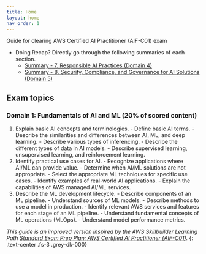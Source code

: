 ```yaml
---
title: Home
layout: home
nav_order: 1
---
```


Guide for clearing AWS Certified AI Practitioner (AIF-C01) exam

- Doing Recap? Directly go through the following summaries of each section.
  - [Summary - 7. Responsible AI Practices (Domain 4)]({{site.baseurl}}/responsible-ai-practices/summary.html)
  - [Summary - 8. Security, Compliance, and Governance for AI Solutions (Domain 5)]({{site.baseurl}}/security-compliance-and-governance-for-ai-solutions/summary.html)


## Exam topics
### Domain 1: Fundamentals of AI and ML (20% of scored content)
  1. Explain basic AI concepts and terminologies.
    - Define basic AI terms.
    - Describe the similarities and differences between AI, ML, and deep learning.
    - Describe various types of inferencing.
    - Describe the different types of data in AI models.
    - Describe supervised learning, unsupervised learning, and reinforcement learning.
  2. Identify practical use cases for AI.
    - Recognize applications where AI/ML can provide value.
    - Determine when AI/ML solutions are not appropriate.
    - Select the appropriate ML techniques for specific use cases.
    - Identify examples of real-world AI applications.
    - Explain the capabilities of AWS managed AI/ML services.
  3. Describe the ML development lifecycle.
    - Describe components of an ML pipeline.
    - Understand sources of ML models.
    - Describe methods to use a model in production.
    - Identify relevant AWS services and features for each stage of an ML pipeline.
    - Understand fundamental concepts of ML operations (MLOps).
    - Understand model performance metrics.

_This guide is an improved version inspired by the AWS Skillbuilder Learning Path [Standard Exam Prep Plan: AWS Certified AI Practitioner (AIF-C01)](https://explore.skillbuilder.aws/learn/learning-plans/2193/standard-exam-prep-plan-aws-certified-ai-practitioner-aif-c01)._
{: .text-center .fs-3 .grey-dk-000}
